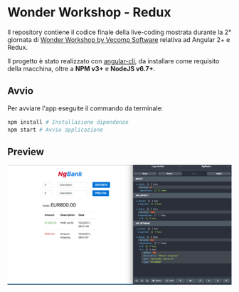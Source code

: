 # Wonder Workshop - Redux

Il repository contiene il codice finale della live-coding mostrata durante la 2° giornata di [Wonder Workshop by Vecomp Software](http://www.vecompsoftware.it/supereroi/) relativa ad Angular 2+ e Redux.

Il progetto è stato realizzato con [angular-cli](https://github.com/angular/angular-cli), 
da installare come requisito della macchina, oltre a **NPM v3+** e **NodeJS v6.7+**.

## Avvio

Per avviare l'app eseguite il commando da terminale:

```bash
npm install # Installazione dipendenze
npm start # Avvio applicazione
```

## Preview

![Preview](./preview.png)
